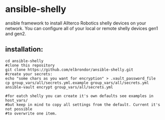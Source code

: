 # ansible-shelly
ansible framework to install Allterco Robotics shelly devices on your network.
You can configure all of your local or remote shelly devices gen1 and gen2.

## installation:
 ```
 cd ansible-shelly
 #clone this repository
 git clone https://github.com/elbrondor/ansible-shelly.git
 #create your secrets:
 echo "some chars as you want for encryption" > .vault_password_file
 cp group_vars/all/secrets.yml.example group_vars/all/secrets.yml
 ansible-vault encrypt group_vars/all/secrets.yml
 
 #for eatch shelly you can create it's own defaults see examples in host_vars/
 #but keep in mind to copy all settings from the default. Current it's not possible
 #to overwrite one item.
 ```
